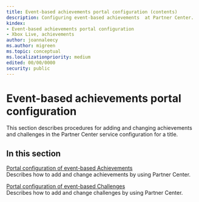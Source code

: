 ```yaml
---
title: Event-based achievements portal configuration (contents)
description: Configuring event-based achievements  at Partner Center.
kindex:
- Event-based achievements portal configuration
- Xbox Live, achievements
author: joannaleecy
ms.author: migreen
ms.topic: conceptual
ms.localizationpriority: medium
edited: 00/00/0000
security: public
---
```


# Event-based achievements portal configuration

This section describes procedures for adding and changing achievements and challenges in the Partner Center service configuration for a title.

## In this section  
  
[Portal configuration of event-based Achievements](live-achievements-eb-portal.md)  
Describes how to add and change achievements by using Partner Center.  
  
[Portal configuration of event-based Challenges](live-challenges-eb-portal.md)  
Describes how to add and change challenges by using Partner Center.  
  
